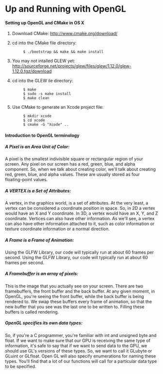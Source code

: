 Up and Running with OpenGL
==========================

#### Setting up OpenGL and CMake in OS X
1. Download CMake: http://www.cmake.org/download/
2. cd into the CMake file directory:


          	$ ./bootstrap && make && make install
3. You may not intalled GLEW yet: http://sourceforge.net/projects/glew/files/glew/1.12.0/glew-1.12.0.tgz/download
4. cd into the GLEW ile directory: 


            $ make
            $ sudo -s make install
            $ make clean
3. Use CMake to generate an Xcode project file:


			$ mkdir xcode
			$ cd xcode
			$ cmake -G "Xcode" ..

#### Introduction to OpenGL terminology
##### A Pixel is an Area Unit of Color:
A pixel is the smallest indivisible square or rectangular region of your screen. Any pixel on our screen has a red, green, blue, and alpha component. So, when we talk about creating color, we'll talk about creating red, green, blue, and alpha values. These are usually stored as four floating-point values.

##### A VERTEX is a Set of Attributes:
A vertex, in the graphics world, is a set of attributes. At the very least, a vertex can be considered a coordinate position in space.
So, in 2D a vertex would have an X and Y coordinate. In 3D, a vertex would have an X, Y, and Z coordinate. Vertices can also have other information. As we'll see, a vertex can also have other information attached to it, such as color information or texture coordinate information or a normal direction.

##### A Frame is a Frame of Animation:
Using the GLFW Library, our code will typically run at about 60 frames per second. Using the GLFW Library, our code will typically run at about 60 frames per second.

##### A Framebuffer is an array of pixels:
This is the image that you actually see on your screen. There are two framebuffers, the front buffer and the back buffer. At any given moment, in OpenGL, you're seeing the front buffer, while the back buffer is being rendered to. We swap these buffers every frame of animation, so that the new buffer that you see was the last one to be written to. Filling these buffers is called rendering.

##### OpenGL specifies its own data types:
So, if you're a C programmer, you're familiar with int and unsigned byte and float. If we want to make sure that our GPU is receiving the same type of information, it's safe to say that if we want to send data to the GPU, we should use GL's versions of these types. So, we want to call it GLubyte or GLuint or GLfloat. Open GL will also specify enumerations for naming these types. You'll find that a lot of our functions will call for a particular data type to be specified.

